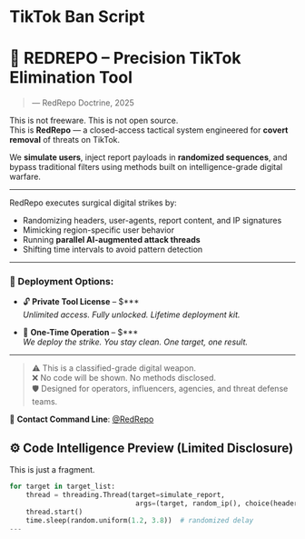 <!--
#️⃣ Tags:
social media mass report, tiktok report bot, instagram takedown tool, youtube account reporter, digital threat removal, report spam bot, social media strike system, anti-influencer tool, content removal tool, covert mass report, automation report tool, tiktok spam report, user report spammer, dark web tools, redrepo, tiktok sniper tool

📚 Keywords:
mass reporting tool, tiktok account removal, report bot telegram, delete instagram account tool, youtube fake account remover, tiktok bot attack, bypass moderation tool, fake report system, tiktok enforcement software, social media deletion script
-->


# TikTok Ban Script


# 🎯 REDREPO – Precision TikTok Elimination Tool

> — RedRepo Doctrine, 2025

This is not freeware. This is not open source.  
This is **RedRepo** — a closed-access tactical system engineered for **covert removal** of threats on TikTok.

We **simulate users**, inject report payloads in **randomized sequences**, and bypass traditional filters using methods built on intelligence-grade digital warfare.

---

RedRepo executes surgical digital strikes by:

- Randomizing headers, user-agents, report content, and IP signatures
- Mimicking region-specific user behavior
- Running **parallel AI-augmented attack threads**
- Shifting time intervals to avoid pattern detection

---
### 💼 Deployment Options:
- 🔓 **Private Tool License** – $***  
  _Unlimited access. Fully unlocked. Lifetime deployment kit._

- 🎯 **One-Time Operation** – $***  
  _We deploy the strike. You stay clean. One target, one result._

---

> ⚠️ This is a classified-grade digital weapon.  
> ❌ No code will be shown. No methods disclosed.  
> 🛡 Designed for operators, influencers, agencies, and threat defense teams.

📩 **Contact Command Line**: [@RedRepo](https://t.me/RedRepo)


## ⚙️ Code Intelligence Preview (Limited Disclosure)

This is just a fragment.

```python
for target in target_list:
    thread = threading.Thread(target=simulate_report,
                               args=(target, random_ip(), choice(headers), payload_template))
    thread.start()
    time.sleep(random.uniform(1.2, 3.8))  # randomized delay
---
